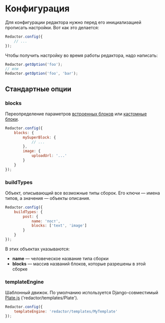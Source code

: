 # Конфигурация

Для конфигурации редактора нужно перед его инициализацией прописать настройки. Вот как это делается:
```javascript
Redactor.config({
    // ...
});
```
Чтобы получить настройку во время работы редактора, надо написать:
```javascript
Redactor.getOption('foo');
// или
Redactor.getOption('foo', 'bar');
```


## Стандартные опции


### blocks

Переопределение параметров [встроенных блоков](blocks/README.md) или [кастомные блоки](blocks/CREATE.md).
```javascript
Redactor.config({
    blocks: {
        mySuperBlock: {
            // ...
        },
        image: {
            uploadUrl: '...'
        }
    }
});
```


### buildTypes

Объект, описывающий все возможные типы сборок.
Его ключи — имена типов, а значения — объекты описания.
```javascript
Redactor.config({
    buildTypes: {
        post: {
            name: 'пост',
            blocks: ['text', 'image']
        }
    }
});
```
В этих объектах указываются:

- **name** — человеческое название типа сборки
- **blocks** — массив названий блоков, которые разрешены в этой сборке


### templateEngine

Шаблонный движок. По умолчанию используется Django-совместимый
[Plate.js](https://github.com/chrisdickinson/plate/) ('redactor/templates/Plate').
```javascript
Redactor.config({
    templateEngine: 'redactor/templates/MyTemplate'
});
```
